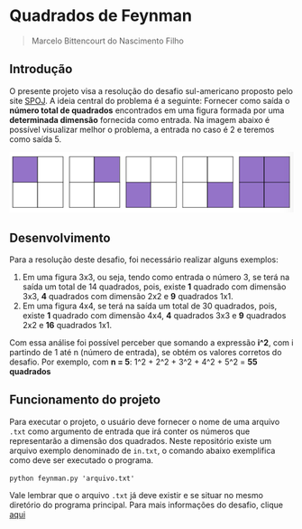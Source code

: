 # Quadrados de Feynman 
> Marcelo Bittencourt do Nascimento Filho

## Introdução
O presente projeto visa a resolução do desafio sul-americano proposto pelo site [SPOJ](https://www.spoj.com). A ideia central do problema é a seguinte: Fornecer como saída o **número total de quadrados** encontrados em uma figura formada por uma **determinada dimensão** fornecida como entrada. Na imagem abaixo é possível visualizar melhor o problema, a entrada no caso é 2 e teremos como saída 5.

![](ex.png)

## Desenvolvimento
Para a resolução deste desafio, foi necessário realizar alguns exemplos:
1. Em uma figura 3x3, ou seja, tendo como entrada o número 3, se terá na saída um total de 14 quadrados, pois, existe **1** quadrado com dimensão 3x3, **4** quadrados com dimensão 2x2 e **9** quadrados 1x1.
2. Em uma figura 4x4, se terá na saída um total de 30 quadrados, pois, existe **1** quadrado com dimensão 4x4, **4** quadrados 3x3 e **9** quadrados 2x2 e **16** quadrados 1x1.

Com essa análise foi possível perceber que somando a expressão **i^2**, com i partindo de 1 até n (número de entrada), se obtém os valores corretos do desafio. Por exemplo, com **n = 5**: 1^2 + 2^2 + 3^2 + 4^2 + 5^2 = **55 quadrados**

## Funcionamento do projeto
Para executar o projeto, o usuário deve fornecer o nome de uma arquivo `.txt` como argumento de entrada que irá conter os números que representarão a dimensão dos quadrados. Neste repositório existe um arquivo exemplo denominado de `in.txt`, o comando abaixo exemplifica como deve ser executado o programa.

`python feynman.py 'arquivo.txt'`

Vale lembrar que o arquivo `.txt` já deve existir e se situar no mesmo diretório do programa principal. Para mais informações do desafio, clique [aqui](https://br.spoj.com/problems/FEYNMAN/)
